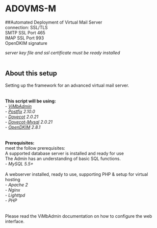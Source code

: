 ADOVMS-M
========

##Automated Deployment of Virtual Mail Server<br/>
connection: SSL/TLS<br/>
SMTP SSL Port 465<br/>
IMAP SSL Port 993<br/>
OpenDKIM signature<br/>

*server key file and ssl certificate must be ready installed*<br/>
<br/>

About this setup
----------------
Setting up the framework for an advanced virtual mail server.
<br/><br/><br/>
**This script will be using:**<br/>
*- [ViMbAdmin](https://github.com/opensolutions/ViMbAdmin)*<br/>
*- [Postfix](http://www.postfix.org/) 2.10.0*<br/>
*- [Dovecot](http://dovecot.org/) 2.0.21*<br/>
*- [Dovecot-Mysql](http://wiki2.dovecot.org/AuthDatabase/SQL) 2.0.21*<br/>
*- [OpenDKIM](http://www.opendkim.org/) 2.8.1* <br/>
<br/><br/>
**Prerequisites:**<br/>
meet the follow prerequisites:<br/>
A supported database server is installed and ready for use<br/>
The Admin has an understanding of basic SQL functions.<br/>
*- MySQL 5.5+*<br/>
<br/>
A webserver installed, ready to use, supporting PHP & setup for virtual hosting<br/>
*- Apache 2*<br/>
*- Nginx*<br/>
*- Lighttpd*<br/>
*- PHP*<br/>
<br/><br/>
Please read the ViMbAdmin documentation on how to configure the web interface.
